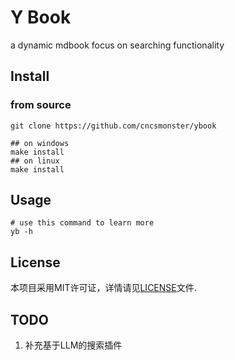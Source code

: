 # Y Book

a dynamic mdbook focus on searching functionality

## Install

### from source
```
git clone https://github.com/cncsmonster/ybook

## on windows
make install
## on linux
make install

```

## Usage

```
# use this command to learn more
yb -h
```

## License

本项目采用MIT许可证，详情请见[LICENSE](./LICENSE)文件.


## TODO

1. 补充基于LLM的搜索插件
